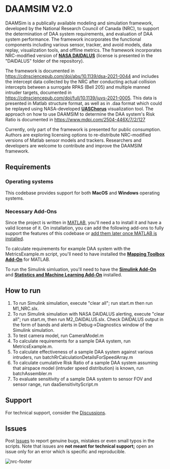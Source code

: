 # DAAMSIM V2.0

DAAMSim is a publically available modeling and simulation framework, developed by the National Research Council of Canada (NRC), to support the determination of DAA system requirements, and evaluation of DAA system performance. The framework incorporates the functional components including various sensor, tracker, and avoid models, data replay, visualization tools, and offline metrics. The framework incorporates NRC-modified version of **[NASA DAIDALUS]( https://github.com/nasa/daidalus)** (license is presented in the "DAIDALUS" folder of the repository).  

The framework is documented in https://cdnsciencepub.com/doi/abs/10.1139/dsa-2021-0044 and includes the intercept data collected by the NRC after conducting actual collision intercepts between a surrogate RPAS (Bell 205) and multiple manned intruder targets, documented in https://cdnsciencepub.com/doi/full/10.1139/juvs-2021-0005. This data is presented in Matlab structure format, as well as in .daa format which could be replayed using NASA-developed **[UASChorus](https://nasa.github.io/daidalus/)** visualization tool. The approach on how to use DAAMSIM to determine the DAA system's Risk Ratio is documented in https://www.mdpi.com/2504-446X/7/2/127

Currently, only part of the framework is presented for public consumption. Authors are exploring licensing options to re-distribute NRC-modified versions of Matlab sensor models and trackers. Researchers and developers are welcome to contribute and improve the DAAMSIM framework.

## Requirements

### Operating systems
This codebase provides support for both **MacOS** and **Windows** operating systems.

### Necessary Add-Ons
Since the project is written in [MATLAB](https://www.mathworks.com/products/matlab.html), you'll need a to install it and have a valid license of it. On installation, you can add the following add-ons to fully support the features of this codebase or [add them later once MATLAB is installed](https://www.mathworks.com/help/matlab/matlab_env/get-add-ons.html).

To calculate requirements for example DAA system with the MetricsExample.m script, you'll need to have installed the **[Mapping Toolbox Add-On](https://www.mathworks.com/products/mapping.html)** for MATLAB.

To run the Simulink simluation, you'll need to have the **[Simulink Add-On](https://www.mathworks.com/products/simulink.html)** and **[Statistics and Machine Learning Add-On](https://www.mathworks.com/products/statistics.html)** installed. 

## How to run

1. To run Simulink simulation, execute "clear all"; run start.m then run M1_NRC.slx.
2. To run Simulink simulation with NASA DAIDALUS alerting, execute "clear all"; run start.m, then run M2_DAIDALUS.slx. Check DAIDALUS output in the form of bands and alerts in Debug->Diagnostics window of the Simulink simulation.
3. To test camera model, run CameraModel.m
4. To calculate requirements for a sample DAA system, run MetricsExample.m.
5. To calculate effectiveness of a sample DAA system against various intruders, run batchRrCalculationDetailsForSpeedArray.m
6. To calculate cumulative Risk Ratio of a sample DAA system assuming that airspace model (intruder speed distribution) is known, run batchAssembler.m
7. To evaluate sensitivity of a sample DAA system to sensor FOV and sensor range, run daaSensitivityScript.m

## Support

 

For technical support, consider the
[Discussions](https://github.com/nrc-cnrc/daamsim/discussions).
 

## Issues

 

Post [Issues](https://github.com/nrc-cnrc/daamsim/issues) to report
genuine bugs, mistakes or even small typos in the scripts. Note that issues are **not meant for
technical support;** open an issue only for an error which is specific and
reproducible.



![nrc-footer](https://github.com/nrc-cnrc/Canadian-Airspace-Models/assets/1444241/754d7be7-0424-43ce-8b26-94dccb33eba1)
